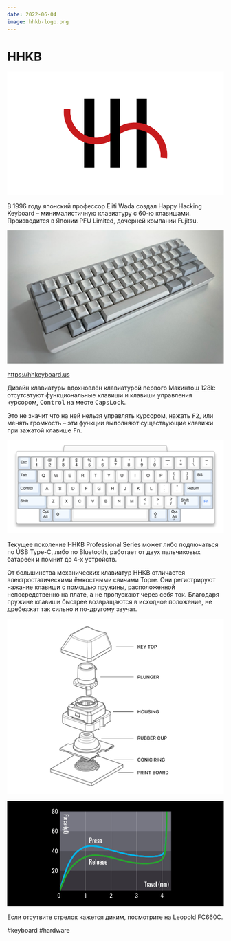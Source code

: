 ```yaml
---
date: 2022-06-04
image: hhkb-logo.png
---
```


# HHKB

![HHKB logo](hhkb-logo.png "HHKB logo")

В 1996 году японский профессор Eiiti Wada создал Happy Hacking Keyboard –
минималистичную клавиатуру с 60-ю клавишами.
Производится в Японии PFU Limited, дочерней компании Fujitsu.

![HHKB photo](hhkb.jpg "HHKB photo")

https://hhkeyboard.us

Дизайн клавиатуры вдохновлён клавиатурой первого Макинтош 128k: отсутсвтуют
функциональные клавиши и клавиши управления курсором, <kbd>Control</kbd> на
месте <kbd>CapsLock</kbd>.

Это не значит что на ней нельзя управлять курсором, нажать <kbd>F2</kbd>, или
менять громкость – эти функции выполняют существующие клавижи при зажатой
клавише <kbd>Fn</kbd>.

![HHKB Layout](hhkb-layout.png "HHKB Layout")

Текущее поколение HHKB Professional Series может либо подлючаться по USB Type-C,
либо по Bluetooth, работает от двух пальчиковых батареек и помнит до 4-х устройств.

От большинства механических клавиатур HHKB отличается электростатическими
ёмкостными свичами Topre. Они регистрируют нажание клавиши с помощью пружины,
расположенной непосредственно на плате, а не пропускают через себя ток.
Благодаря пружине клавиши быстрее возвращаются в исходное положение,
не дребезжат так сильно и по-другому звучат.

![Topre switch](topre.jpg "Topre switch")

![Topre switch Force Diagram](topre-forcediagram.jpg "Topre switch Force Diagram")

Если отсутвите стрелок кажется диким, посмотрите на Leopold FC660C.

#keyboard #hardware
